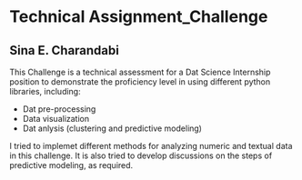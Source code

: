 # Technical Assignment_Challenge

## Sina E. Charandabi

This Challenge is a technical assessment for a Dat Science Internship position to demonstrate the proficiency level in using different python libraries, including:

 - Dat pre-processing
 - Data visualization
 - Dat anlysis (clustering and predictive modeling) 
 
I tried to implemet different methods for analyzing numeric and textual data in this challenge.
It is also tried to develop discussions on the steps of predictive modeling, as required. 

